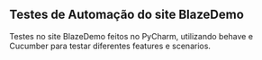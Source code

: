 <h2>Testes de Automação do site BlazeDemo</h2>

Testes no site BlazeDemo feitos no PyCharm, utilizando behave e Cucumber para testar diferentes features e scenarios.
